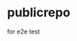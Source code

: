 # publicrepo
for e2e test





















































































































































































































































































































































































































































































































































































































































































































































































































































































































































































































































































































































































































































































































































































































































































































































































































































































































































































































































































































































































































































































































































































































































































































































































































































































































































































































































































































































































































































































































































































































































































